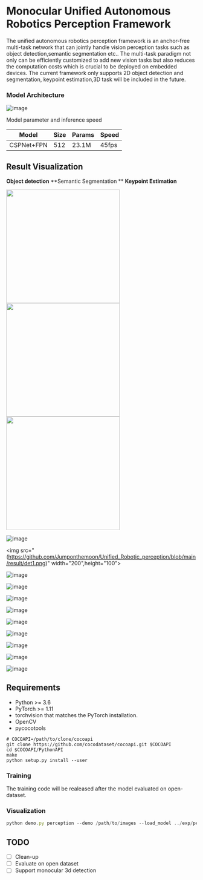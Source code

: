 # Monocular Unified Autonomous Robotics Perception Framework

The unified autonomous robotics perception framework is an anchor-free multi-task network that can jointly handle vision perception tasks such as object detection,semantic segmentation etc.. The multi-task paradigm not only can be efficiently customized to add new vision tasks but also reduces the computation costs which is crucial to be deployed on embedded devices. The current framework only supports 2D object detection and segmentation, keypoint estimation,3D task will be included in the future.

### Model Architecture

![image](https://github.com/Jumponthemoon/Unified_Robotic_perception/blob/main/result/Model%20architecture.png)

Model parameter and inference speed

| Model | Size | Params | Speed |
| --- | --- | --- | --- |
| CSPNet+FPN | 512 | 23.1M | 45fps |

## Result **Visualization**

**Object detection**                            **Semantic Segmentation **                       **Keypoint Estimation**

<img src="https://github.com/Jumponthemoon/Unified_Robotic_perception/blob/main/result/det1.png" width="300" />            <img src="https://github.com/Jumponthemoon/Unified_Robotic_perception/blob/main/result/seg1.png" width="300" />            <img src="https://github.com/Jumponthemoon/Unified_Robotic_perception/blob/main/result/point1.png" width="300" />



![image](https://github.com/Jumponthemoon/Unified_Robotic_perception/blob/main/result/point1.png)

<img src="(https://github.com/Jumponthemoon/Unified_Robotic_perception/blob/main/result/det1.png)" width="200",height="100">


![image](https://github.com/Jumponthemoon/Unified_Robotic_perception/blob/main/result/det1.png)

![image](https://github.com/Jumponthemoon/Unified_Robotic_perception/blob/main/result/det2.png)

![image](https://github.com/Jumponthemoon/Unified_Robotic_perception/blob/main/result/det3.png)

![image](https://github.com/Jumponthemoon/Unified_Robotic_perception/blob/main/result/seg1.png)

![image](https://github.com/Jumponthemoon/Unified_Robotic_perception/blob/main/result/seg2.png)

![image](https://github.com/Jumponthemoon/Unified_Robotic_perception/blob/main/result/seg3.png)

![image](https://github.com/Jumponthemoon/Unified_Robotic_perception/blob/main/result/point1.png)

![image](https://github.com/Jumponthemoon/Unified_Robotic_perception/blob/main/result/point2.png)

![image](https://github.com/Jumponthemoon/Unified_Robotic_perception/blob/main/result/point3.png)

## **Requirements**

- Python >= 3.6
- PyTorch >= 1.11
- torchvision that matches the PyTorch installation.
- OpenCV
- pycocotools

```
# COCOAPI=/path/to/clone/cocoapi
git clone https://github.com/cocodataset/cocoapi.git $COCOAPI
cd $COCOAPI/PythonAPI
make
python setup.py install --user
```

### **Training**

The training code will be realeased after the model evaluated on open-dataset.

### **Visualization**

```jsx
python demo.py perception --demo /path/to/images --load_model ../exp/perception/0920_mat/model_last.pth --save_folder path/to/save --debug 4  
```

## TODO

- [ ]  Clean-up
- [ ]  Evaluate on open dataset
- [ ]  Support monocular 3d detection
